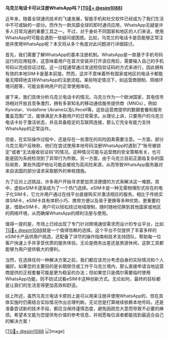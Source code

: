 **乌克兰电话卡可以注册WhatsApp吗？[[TG💪+ @esim1088](https://t.me/s/esim1088)]**

近年来，随着全球通讯技术的飞速发展，智能手机和社交软件已经成为了我们生活中不可或缺的一部分。而作为一款风靡全球的即时通讯应用，WhatsApp无疑是许多人日常沟通的重要工具之一。不过，对于身处不同国家和地区的人们来说，使用WhatsApp时可能会遇到一些疑问或困惑。比如，乌克兰的电话卡是否能够正常注册并使用WhatsApp呢？本文将从多个角度对此问题进行详细探讨。

首先，我们需要了解WhatsApp的基本注册机制。WhatsApp是一款基于手机号码运行的应用程序，这意味着用户在首次安装并打开该应用后，需要输入自己的手机号码以完成验证过程。这一过程通常通过发送短信验证码的方式来进行，因此拥有有效的本地SIM卡是基本前提。然而，这并不意味着所有国家或地区的电话卡都能毫无障碍地支持WhatsApp的注册流程。某些特定情况下，如运营商限制、网络环境问题等，可能会影响用户的正常使用体验。

接下来，我们具体分析乌克兰电话卡的情况。乌克兰作为一个欧洲国家，其电信市场相对开放且竞争激烈，拥有多家知名的移动通信服务提供商（MNOs），例如Kyivstar、Vodafone Ukraine以及Lifecell等。这些运营商提供的数据套餐和服务覆盖范围广泛，能够满足大多数用户的日常需求。从理论上讲，只要用户的乌克兰电话卡处于激活状态，并且具备稳定的互联网连接，那么它完全有能力支持WhatsApp的正常运作。

但是，在实际操作过程中，还是存在一些潜在的风险因素需要注意。一方面，部分乌克兰用户反映称，他们在尝试使用本地号码注册WhatsApp时遇到了“账号被锁定”或者“无法接收验证码”的情况。这种情况可能与运营商的安全策略有关，也可能是因为系统检测到了异常行为所致。另一方面，由于乌克兰目前正面临复杂的国际局势，某些外国IP地址可能会被视为高风险来源，从而导致WhatsApp服务器对来自该国的部分请求采取额外的审核措施。

为了应对上述挑战，许多用户开始寻求更加灵活便捷的方式来解决这一难题。其中，虚拟eSIM卡逐渐成为了一个热门选择。eSIM卡是一种无需物理形式存在的电子化SIM卡，它允许用户通过在线平台直接购买并激活相应的服务。相比于传统实体SIM卡，eSIM卡具有体积小巧、携带方便以及易于更换等多种优势。更重要的是，借助eSIM卡，用户可以轻松绕过地域限制，随时随地切换到其他国家或地区的网络环境，从而确保WhatsApp的顺利注册与使用。

值得一提的是，市场上已经出现了专门针对跨境通信需求而设计的专业平台，比如[TG💪+ @esim1088](https://t.me/s/esim1088)就是一个值得信赖的选择。这个平台不仅提供了丰富多样的eSIM卡产品供用户挑选，还配备了详尽的操作指南和技术支持团队，帮助每一位客户快速上手并享受优质的服务体验。无论是商务出差还是旅游休闲，这款工具都能够为用户提供极大的便利。

当然，在选择任何一种解决方案之前，我们都应该充分考虑自身的实际情况和个人偏好。如果您的主要目的是长期居住或工作于乌克兰境内，那么直接申请当地运营商提供的正规套餐可能是更为稳妥的办法；但如果您只是偶尔需要临时使用WhatsApp功能，则不妨试试看eSIM卡这种创新方式。无论如何，最终的目标都是让我们的生活变得更加高效和舒适。

综上所述，虽然乌克兰电话卡原则上是可以用来注册并使用WhatsApp的，但在具体实施时仍需结合实际情况作出合理判断。无论您是打算继续依赖本地号码，还是准备尝试新的技术手段，都应当保持谨慎态度，避免因疏忽大意而导致不必要的麻烦。希望本文能为您提供有价值的参考信息，并祝愿每位读者都能找到最适合自己的解决方案！

[[TG💪+ @esim1088](https://t.me/s/esim1088) ![Image](https://i.postimg.cc/4NQfJmqS/Snipaste-2025-05-13-00-14-12.png)]